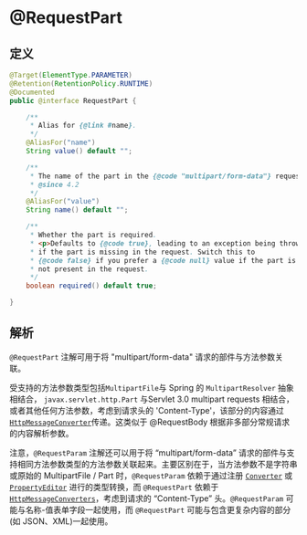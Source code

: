 # @RequestPart

## 定义

```java
@Target(ElementType.PARAMETER)
@Retention(RetentionPolicy.RUNTIME)
@Documented
public @interface RequestPart {

    /**
     * Alias for {@link #name}.
     */
    @AliasFor("name")
    String value() default "";

    /**
     * The name of the part in the {@code "multipart/form-data"} request to bind to.
     * @since 4.2
     */
    @AliasFor("value")
    String name() default "";

    /**
     * Whether the part is required.
     * <p>Defaults to {@code true}, leading to an exception being thrown
     * if the part is missing in the request. Switch this to
     * {@code false} if you prefer a {@code null} value if the part is
     * not present in the request.
     */
    boolean required() default true;

}
```

## 解析

`@RequestPart` 注解可用于将 "multipart/form-data" 请求的部件与方法参数关联。

受支持的方法参数类型包括`MultipartFile`与 Spring 的 `MultipartResolver` 抽象相结合， `javax.servlet.http.Part` 与Servlet 3.0 multipart requests 相结合，或者其他任何方法参数，考虑到请求头的 'Content-Type'，该部分的内容通过  [`HttpMessageConverter`](https://docs.spring.io/spring/docs/current/javadoc-api/org/springframework/http/converter/HttpMessageConverter.html)传递。这类似于 @RequestBody 根据非多部分常规请求的内容解析参数。

注意，`@RequestParam` 注解还可以用于将 “multipart/form-data” 请求的部件与支持相同方法参数类型的方法参数关联起来。主要区别在于，当方法参数不是字符串或原始的 MultipartFile / Part 时，`@RequestParam` 依赖于通过注册 [`Converter`](https://docs.spring.io/spring/docs/current/javadoc-api/org/springframework/core/convert/converter/Converter.html) 或 [`PropertyEditor`](https://docs.oracle.com/javase/8/docs/api/java/beans/PropertyEditor.html?is-external=true) 进行的类型转换，而 `@RequestPart` 依赖于 [`HttpMessageConverters`](https://docs.spring.io/spring/docs/current/javadoc-api/org/springframework/http/converter/HttpMessageConverter.html)，考虑到请求的 “Content-Type” 头。`@RequestParam` 可能与名称-值表单字段一起使用，而 `@RequestPart` 可能与包含更复杂内容的部分\(如 JSON、XML\)一起使用。

